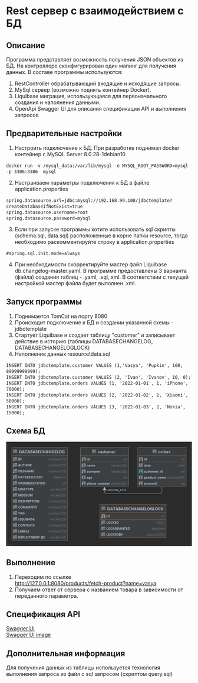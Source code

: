 # Rest сервер с взаимодействием с БД
## Описание
Программа представляет возможность получения JSON объектов из БД. На контроллере сконфигурирован один мапинг для получения данных.
В составе программы используются:
1. RestController обрабатывающий входящие и исходящие запросы.
2. MySql сервер (возможно поднять контейнер Docker).
3. Liquibase миграция, использующаяся для первоначального создания и наполнения данными.
4. OpenApi Swagger UI для описания спецификации API и выполнения запросов 
  
## Предварительные настройки
1. Настроить подключение к БД. При разработке поднимал docker контейнер с MySQL Server 8.0.28-1debian10.
```
docker run -v /mysql_data:/var/lib/mysql -e MYSQL_ROOT_PASSWORD=mysql -p 3306:3306  mysql
```
2. Настраиваем параметры подключения к БД в файле application.properties  
```
spring.datasource.url=jdbc:mysql://192.168.99.100/jdbctemplate?createDatabaseIfNotExist=true
spring.datasource.username=root
spring.datasource.password=mysql
```
3. Если при запуске программы хотите использовать sql скрипты (schema.sql, data.sql) расположенные в корне папки resource, тогда необходимо  раскомментируйте строку в application.properties  
```
#spring.sql.init.mode=always
```
4. При необходимости скорректируйте мастер файл Liquibase db.changelog-master.yaml. В программе предоставлены 3 варианта (файла) создания таблиц - .yaml, .sql, xml. В соответствии с текущей настройкой мастер файла будет выполнен .xml.  

## Запуск программы
1. Поднимается TomCat на порту 8080
2. Происходит подключение к БД и создании указанной схемы - jdbctemplate
3. Стартует Liquibase и создает таблицу "customer" и записывает действие в историю (таблицы DATABASECHANGELOG, DATABASECHANGELOGLOCK)
4. Наполнение данных resource\data.sql
```
INSERT INTO jdbctemplate.customer VALUES (1,'Vasya', 'Pupkin', 100, 89999999999);
INSERT INTO jdbctemplate.customer VALUES (2, 'Ivan', 'Ivanov', 10, 0);
INSERT INTO jdbctemplate.orders VALUES (1, '2022-01-01', 1, 'iPhone', 70000);
INSERT INTO jdbctemplate.orders VALUES (2, '2022-01-02', 2, 'Xiaomi', 50000);
INSERT INTO jdbctemplate.orders VALUES (3, '2022-01-03', 2, 'Nokia', 15000);
```

## Схема БД
![](uml.png)

## Выполнение
1. Переходим по ссылке   
http://127.0.0.1:8080/products/fetch-product?name=vasya
2. Получаем ответ от сервера с названием товара в зависимости от переданного параметра.  

## Спецификация API 
[Swagger UI](http://localhost:8080/swagger-ui/index.html)  
[Swagger UI image](Swagger.PNG)  
## Дополнительная информация
Для получения данных из таблицы используется технология выполнения запроса из файл с sql запросом (скриптом query.sql)
